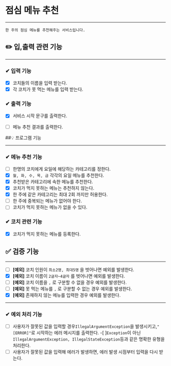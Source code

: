 # 점심 메뉴 추천

----

```
한 주의 점심 메뉴를 추천해주는 서비스입니다.
```




## ✏️ 입,출력 관련 기능

----
### ✔ 입력 기능
- [x] 코치들의 이름을 입력 받는다. 
- [x] 각 코치가 못 먹는 메뉴를 입력 받는다.

### ✔  출력 기능
- [x] 서비스 시작 문구를 출력한다.
- [ ] 메뉴 추천 결과를 출력한다.


##💡 프로그램 기능

----

### ✔ 메뉴 추천 기능
- [ ] 한명의 코치에게 요일에 해당하는 카테고리를 정한다.
- [x] `월, 화, 수, 목, 금` 각각의 요일 메뉴를 추천한다.
- [x] 추천받은 카테고리에 속한 메뉴를 추천한다.
- [x] 코치가 먹지 못하는 메뉴는 추천하지 않는다.
- [x] 한 주에 같은 카테고리는 최대 2회 까지만 허용한다.
- [ ] 한 주에 중복되는 메뉴가 없어야 한다.
- [ ] 코치가 먹지 못하는 메뉴가 없을 수 있다.

### ✔ 코치 관련 기능
- [x] 코치가 먹지 못하는 메뉴를 등록한다.

## ✅ 검증 기능

----

- [ ] **[예외]** 코치 인원이 `최소2명, 최대5명` 을 벗어나면 예외를 발생한다.
- [x] **[예외]** 코치 이름이 `2글자~4글자` 를 벗어나면 예외를 발생한다.
- [ ] **[예외]** 코치 이름을 `,` 로 구분할 수 없을 경우 예외를 발생한다.
- [ ] **[예외]** 못 먹는 메뉴를 `,` 로 구분할 수 없는 경우 예외를 발생한다.
- [x] **[예외]** 존재하지 않는 메뉴를 입력한 경우 예외를 발생한다.
----


### ✔ 예외 처리 기능
-[ ] 사용자가 잘못된 값을 입력할 경우`IllegalArgumentException`을 발생시키고,`"[ERROR]"`로 시작하는 에러 메시지를 출력한다.
 -[ ]`Exception`이 아닌`IllegalArgumentException, IllegalStateException`등과 같은 명확한 유형을 처리한다.
-[ ] 사용자가 잘못된 값을 입력해 에러가 발생하면, 에러 발생 시점부터 입력을 다시 받는다.
